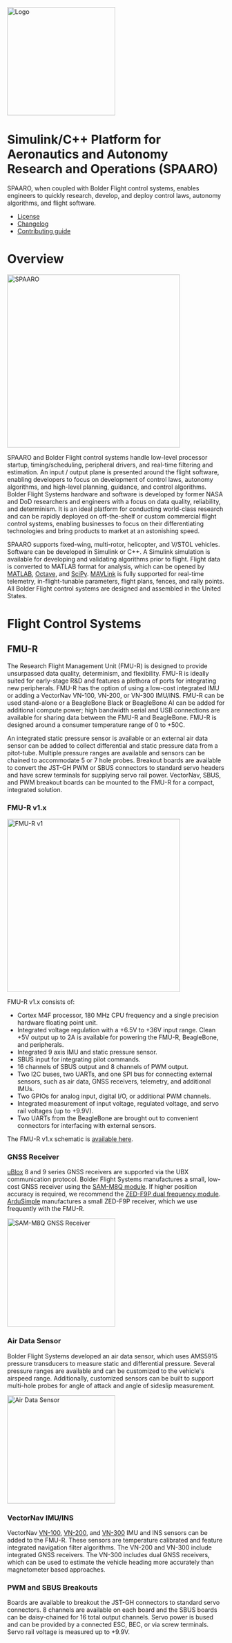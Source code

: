 <img src="https://github.com/bolderflight/spaaro/blob/main/docs/img/logo.png" alt="Logo" width="250">

# Simulink/C++ Platform for Aeronautics and Autonomy Research and Operations (SPAARO)
SPAARO, when coupled with Bolder Flight control systems, enables engineers to quickly research, develop, and deploy control laws, autonomy algorithms, and flight software.
   * [License](LICENSE.md)
   * [Changelog](CHANGELOG.md)
   * [Contributing guide](CONTRIBUTING.md)

# Overview
<img src="https://github.com/bolderflight/spaaro/blob/main/docs/img/spaaro.jpg" alt="SPAARO" width="400">

SPAARO and Bolder Flight control systems handle low-level processor startup, timing/scheduling, peripheral drivers, and real-time filtering and estimation. An input / output plane is presented around the flight software, enabling developers to focus on development of control laws, autonomy algorithms, and high-level planning, guidance, and control algorithms. Bolder Flight Systems hardware and software is developed by former NASA and DoD researchers and engineers with a focus on data quality, reliability, and determinism. It is an ideal platform for conducting world-class research and can be rapidly deployed on off-the-shelf or custom commercial flight control systems, enabling businesses to focus on their differentiating technologies and bring products to market at an astonishing speed.

<!-- INSERT IMAGE -->

SPAARO supports fixed-wing, multi-rotor, helicopter, and V/STOL vehicles. Software can be developed in Simulink or C++. A Simulink simulation is available for developing and validating algorithms prior to flight. Flight data is converted to MATLAB format for analysis, which can be opened by [MATLAB](https://www.mathworks.com/products/matlab.html), [Octave](https://www.gnu.org/software/octave/index), and [SciPy](https://www.scipy.org/). [MAVLink](https://mavlink.io/) is fully supported for real-time telemetry, in-flight-tunable parameters, flight plans, fences, and rally points. All Bolder Flight control systems are designed and assembled in the United States.

# Flight Control Systems

## FMU-R
The Research Flight Management Unit (FMU-R) is designed to provide unsurpassed data quality, determinism, and flexibility. FMU-R is ideally suited for early-stage R&D and features a plethora of ports for integrating new peripherals. FMU-R has the option of using a low-cost integrated IMU or adding a VectorNav VN-100, VN-200, or VN-300 IMU/INS. FMU-R can be used stand-alone or a BeagleBone Black or BeagleBone AI can be added for additional compute power; high bandwidth serial and USB connections are available for sharing data between the FMU-R and BeagleBone. FMU-R is designed around a consumer temperature range of 0 to +50C.

An integrated static pressure sensor is available or an external air data sensor can be added to collect differential and static pressure data from a pitot-tube. Multiple pressure ranges are available and sensors can be chained to accommodate 5 or 7 hole probes. Breakout boards are available to convert the JST-GH PWM or SBUS connectors to standard servo headers and have screw terminals for supplying servo rail power. VectorNav, SBUS, and PWM breakout boards can be mounted to the FMU-R for a compact, integrated solution.

### FMU-R v1.x

<img src="https://github.com/bolderflight/spaaro/blob/main/docs/img/fmu-r-v1.png" alt="FMU-R v1" width="400">

FMU-R v1.x consists of:
   * Cortex M4F processor, 180 MHz CPU frequency and a single precision hardware floating point unit.
   * Integrated voltage regulation with a +6.5V to +36V input range. Clean +5V output up to 2A is available for powering the FMU-R, BeagleBone, and peripherals.
   * Integrated 9 axis IMU and static pressure sensor.
   * SBUS input for integrating pilot commands.
   * 16 channels of SBUS output and 8 channels of PWM output.
   * Two I2C buses, two UARTs, and one SPI bus for connecting external sensors, such as air data, GNSS receivers, telemetry, and additional IMUs.
   * Two GPIOs for analog input, digital I/O, or additional PWM channels.
   * Integrated measurement of input voltage, regulated voltage, and servo rail voltages (up to +9.9V).
   * Two UARTs from the BeagleBone are brought out to convenient connectors for interfacing with external sensors.

The FMU-R v1.x schematic is [available here](./docs/fmu_r_v1_schematic.pdf).

### GNSS Receiver
[uBlox](https://www.u-blox.com/) 8 and 9 series GNSS receivers are supported via the UBX communication protocol. Bolder Flight Systems manufactures a small, low-cost GNSS receiver using the [SAM-M8Q module](https://www.u-blox.com/en/product/sam-m8q-module). If higher position accuracy is required, we recommend the [ZED-F9P dual frequency module](https://www.u-blox.com/en/product/zed-f9p-module). [ArduSimple](https://www.ardusimple.com/product/simplertk2blite/) manufactures a small ZED-F9P receiver, which we use frequently with the FMU-R.

<img src="https://github.com/bolderflight/spaaro/blob/main/docs/img/sam-m8q.png" alt="SAM-M8Q GNSS Receiver" width="250">

### Air Data Sensor
Bolder Flight Systems developed an air data sensor, which uses AMS5915 pressure transducers to measure static and differential pressure. Several pressure ranges are available and can be customized to the vehicle's airspeed range. Additionally, customized sensors can be built to support multi-hole probes for angle of attack and angle of sideslip measurement.

<img src="https://github.com/bolderflight/spaaro/blob/main/docs/img/swift.png" alt="Air Data Sensor" width="250">

### VectorNav IMU/INS
VectorNav [VN-100](https://www.vectornav.com/products/vn-100), [VN-200](https://www.vectornav.com/products/vn-200), and [VN-300](https://www.vectornav.com/products/vn-300) IMU and INS sensors can be added to the FMU-R. These sensors are temperature calibrated and feature integrated navigation filter algorithms. The VN-200 and VN-300 include integrated GNSS receivers. The VN-300 includes dual GNSS receivers, which can be used to estimate the vehicle heading more accurately than magnetometer based approaches.

<!-- <img src="https://github.com/bolderflight/spaaro/blob/main/docs/img/vectornav.png" alt="VectorNav IMU/INS" width="250"> -->

### PWM and SBUS Breakouts
Boards are available to breakout the JST-GH connectors to standard servo connectors. 8 channels are available on each board and the SBUS boards can be daisy-chained for 16 total output channels. Servo power is bused and can be provided by a connected ESC, BEC, or via screw terminals. Servo rail voltage is measured up to +9.9V.

<!-- <img src="https://github.com/bolderflight/spaaro/blob/main/docs/img/sbus-pwm.png" alt="PWM and SBUS Breakout Boards" width="250"> -->

<!-- # Hardware Integration

## FMU-R


# Setting up the Development Environment

# Configuring Aircraft

# Developing Software

# Building and Uploading Software

# Analyzing Data -->
